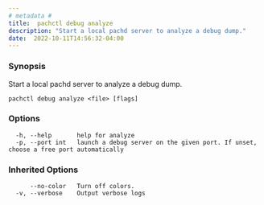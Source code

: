 ```yaml
---
# metadata # 
title:  pachctl debug analyze
description: "Start a local pachd server to analyze a debug dump."
date:  2022-10-11T14:56:32-04:00
---
```


### Synopsis

Start a local pachd server to analyze a debug dump.

```
pachctl debug analyze <file> [flags]
```

### Options

```
  -h, --help       help for analyze
  -p, --port int   launch a debug server on the given port. If unset, choose a free port automatically
```

### Inherited Options

```
      --no-color   Turn off colors.
  -v, --verbose    Output verbose logs
```

